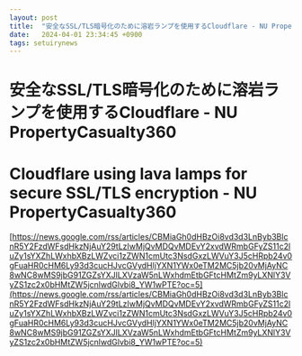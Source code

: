 ```yaml
---
layout: post
title:  "安全なSSL/TLS暗号化のために溶岩ランプを使用するCloudflare - NU PropertyCasualty360"
date:   2024-04-01 23:34:45 +0900
tags: setuirynews 
---
```


# 安全なSSL/TLS暗号化のために溶岩ランプを使用するCloudflare - NU PropertyCasualty360



# Cloudflare using lava lamps for secure SSL/TLS encryption - NU PropertyCasualty360

[https://news.google.com/rss/articles/CBMiaGh0dHBzOi8vd3d3LnByb3BlcnR5Y2FzdWFsdHkzNjAuY29tLzIwMjQvMDQvMDEvY2xvdWRmbGFyZS11c2luZy1sYXZhLWxhbXBzLWZvci1zZWN1cmUtc3NsdGxzLWVuY3J5cHRpb24v0gFuaHR0cHM6Ly93d3cucHJvcGVydHljYXN1YWx0eTM2MC5jb20vMjAyNC8wNC8wMS9jbG91ZGZsYXJlLXVzaW5nLWxhdmEtbGFtcHMtZm9yLXNlY3VyZS1zc2x0bHMtZW5jcnlwdGlvbi8_YW1wPTE?oc=5](https://news.google.com/rss/articles/CBMiaGh0dHBzOi8vd3d3LnByb3BlcnR5Y2FzdWFsdHkzNjAuY29tLzIwMjQvMDQvMDEvY2xvdWRmbGFyZS11c2luZy1sYXZhLWxhbXBzLWZvci1zZWN1cmUtc3NsdGxzLWVuY3J5cHRpb24v0gFuaHR0cHM6Ly93d3cucHJvcGVydHljYXN1YWx0eTM2MC5jb20vMjAyNC8wNC8wMS9jbG91ZGZsYXJlLXVzaW5nLWxhdmEtbGFtcHMtZm9yLXNlY3VyZS1zc2x0bHMtZW5jcnlwdGlvbi8_YW1wPTE?oc=5)

